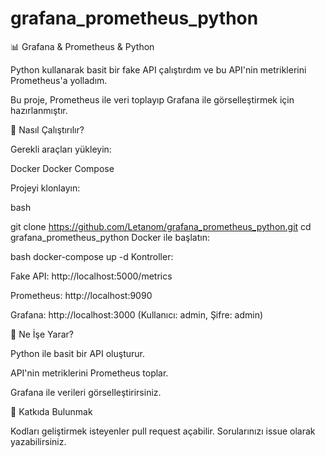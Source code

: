 ﻿# grafana_prometheus_python

📊 Grafana & Prometheus & Python 

Python kullanarak basit bir fake API çalıştırdım ve bu API'nin metriklerini Prometheus'a yolladım.

Bu proje, Prometheus ile veri toplayıp Grafana ile görselleştirmek için hazırlanmıştır. 

🚀 Nasıl Çalıştırılır?

Gerekli araçları yükleyin:

Docker
Docker Compose

Projeyi klonlayın:

bash

git clone https://github.com/Letanom/grafana_prometheus_python.git
cd grafana_prometheus_python
Docker ile başlatın:

bash
docker-compose up -d
Kontroller:

Fake API: http://localhost:5000/metrics

Prometheus: http://localhost:9090

Grafana: http://localhost:3000 (Kullanıcı: admin, Şifre: admin)

📌 Ne İşe Yarar?

Python ile basit bir API oluşturur.

API'nin metriklerini Prometheus toplar.

Grafana ile verileri görselleştirirsiniz.

🤝 Katkıda Bulunmak

Kodları geliştirmek isteyenler pull request açabilir. Sorularınızı issue olarak yazabilirsiniz.
